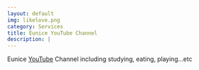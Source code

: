 ```yaml
---
layout: default
img: likelove.png
category: Services
title: Eunice YouTube Channel
description: |
---
```

 Eunice <a href="https://www.youtube.com/channel/UCKlWWFX5sCRvGy49sLx2q0Q?view_as=subscriber">YouTube</a> Channel including studying, eating, playing...etc
